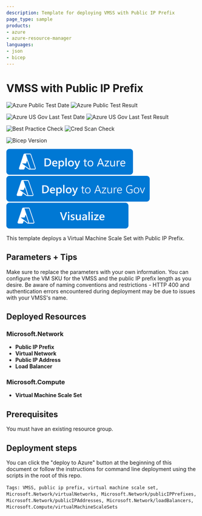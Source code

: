 ```yaml
---
description: Template for deploying VMSS with Public IP Prefix
page_type: sample
products:
- azure
- azure-resource-manager
languages:
- json
- bicep
---
```

# VMSS with Public IP Prefix

![Azure Public Test Date](https://azurequickstartsservice.blob.core.windows.net/badges/quickstarts/microsoft.compute/vmss-with-public-ip-prefix/PublicLastTestDate.svg)
![Azure Public Test Result](https://azurequickstartsservice.blob.core.windows.net/badges/quickstarts/microsoft.compute/vmss-with-public-ip-prefix/PublicDeployment.svg)

![Azure US Gov Last Test Date](https://azurequickstartsservice.blob.core.windows.net/badges/quickstarts/microsoft.compute/vmss-with-public-ip-prefix/FairfaxLastTestDate.svg)
![Azure US Gov Last Test Result](https://azurequickstartsservice.blob.core.windows.net/badges/quickstarts/microsoft.compute/vmss-with-public-ip-prefix/FairfaxDeployment.svg)

![Best Practice Check](https://azurequickstartsservice.blob.core.windows.net/badges/quickstarts/microsoft.compute/vmss-with-public-ip-prefix/BestPracticeResult.svg)
![Cred Scan Check](https://azurequickstartsservice.blob.core.windows.net/badges/quickstarts/microsoft.compute/vmss-with-public-ip-prefix/CredScanResult.svg)

![Bicep Version](https://azurequickstartsservice.blob.core.windows.net/badges/quickstarts/microsoft.compute/vmss-with-public-ip-prefix/BicepVersion.svg)

[![Deploy To Azure](https://raw.githubusercontent.com/Azure/azure-quickstart-templates/master/1-CONTRIBUTION-GUIDE/images/deploytoazure.svg?sanitize=true)](https://portal.azure.com/#create/Microsoft.Template/uri/https%3A%2F%2Fraw.githubusercontent.com%2FAzure%2Fazure-quickstart-templates%2Fmaster%2Fquickstarts%2Fmicrosoft.compute%2Fvmss-with-public-ip-prefix%2Fazuredeploy.json)
[![Deploy To Azure US Gov](https://raw.githubusercontent.com/Azure/azure-quickstart-templates/master/1-CONTRIBUTION-GUIDE/images/deploytoazuregov.svg?sanitize=true)](https://portal.azure.us/#create/Microsoft.Template/uri/https%3A%2F%2Fraw.githubusercontent.com%2FAzure%2Fazure-quickstart-templates%2Fmaster%2Fquickstarts%2Fmicrosoft.compute%2Fvmss-with-public-ip-prefix%2Fazuredeploy.json)
[![Visualize](https://raw.githubusercontent.com/Azure/azure-quickstart-templates/master/1-CONTRIBUTION-GUIDE/images/visualizebutton.svg?sanitize=true)](http://armviz.io/#/?load=https%3A%2F%2Fraw.githubusercontent.com%2FAzure%2Fazure-quickstart-templates%2Fmaster%2Fquickstarts%2Fmicrosoft.compute%2Fvmss-with-public-ip-prefix%2Fazuredeploy.json)

This template deploys a Virtual Machine Scale Set with Public IP Prefix.

## Parameters + Tips
Make sure to replace the parameters with your own information. You can configure the VM SKU for the VMSS and the public IP prefix length as you desire. Be aware of naming conventions and restrictions - HTTP 400 and authentication errors encountered during deployment may be due to issues with your VMSS's name.

## Deployed Resources

### Microsoft.Network
+ **Public IP Prefix**
+ **Virtual Network**
+ **Public IP Address**
+ **Load Balancer**

### Microsoft.Compute
+ **Virtual Machine Scale Set**

## Prerequisites

You must have an existing resource group.

## Deployment steps

You can click the "deploy to Azure" button at the beginning of this document or follow the instructions for command line deployment using the scripts in the root of this repo.

`Tags: VMSS, public ip prefix, virtual machine scale set, Microsoft.Network/virtualNetworks, Microsoft.Network/publicIPPrefixes, Microsoft.Network/publicIPAddresses, Microsoft.Network/loadBalancers, Microsoft.Compute/virtualMachineScaleSets`
